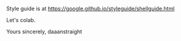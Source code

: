 Style guide is at https://google.github.io/styleguide/shellguide.html

Let's colab. 

Yours sincerely,
daaanstraight
